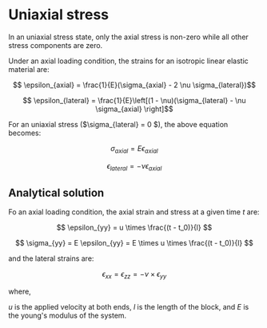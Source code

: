 # Uniaxial stress

In an uniaxial stress state, only the axial stress is non-zero while all other stress
components are zero.

Under an axial loading condition, the strains for an isotropic linear elastic material are:

$$ \epsilon_{axial} = \frac{1}{E}(\sigma_{axial} - 2 \nu \sigma_{lateral})$$

$$ \epsilon_{lateral} = \frac{1}{E}\left[(1 - \nu)(\sigma_{lateral} - \nu \sigma_{axial} \right]$$

For an uniaxial stress ($\sigma_{lateral} = 0 $), the above equation becomes:

$$ \sigma_{axial} = E \epsilon_{axial} $$

$$ \epsilon_{lateral} = - \nu \epsilon_{axial} $$

## Analytical solution

Fo an axial loading condition, the axial strain and stress at a given time $t$ are:

$$ \epsilon_{yy} = u \times \frac{(t - t_0)}{l} $$

$$ \sigma_{yy} = E \epsilon_{yy} = E \times u \times \frac{(t - t_0)}{l} $$

and the lateral strains are:

$$ \epsilon_{xx} = \epsilon_{zz} = -\nu \times \epsilon_{yy} $$

where,

$u$ is the applied velocity at both ends,
$l$ is the length of the block, and
$E$ is the young's modulus of the system.